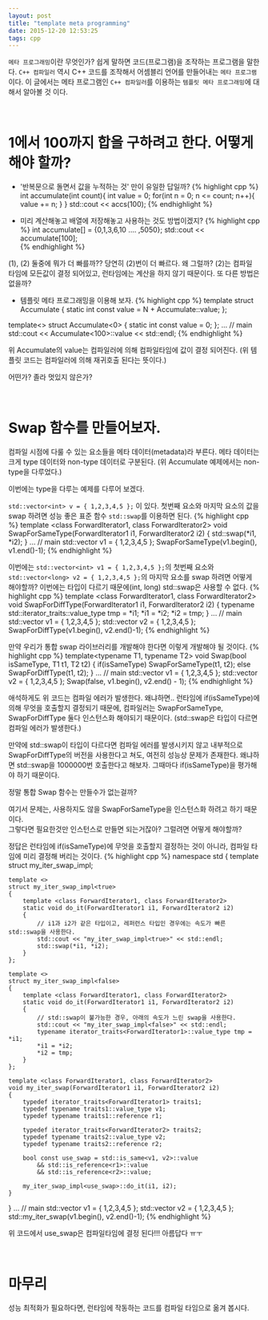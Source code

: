 ```yaml
---
layout: post
title: "template meta programming"
date: 2015-12-20 12:53:25
tags: cpp
---
```


`메타 프로그래밍`이란 무엇인가? 쉽게 말하면 코드(프로그램)을 조작하는 프로그램을 말한다. 
`C++ 컴파일러` 역시 C++ 코드를 조작해서 어셈블리 언어를 만들어내는 `메타 프로그램`이다.
이 글에서는 메타 프로그램인 `C++ 컴파일러`를 이용하는 `템플릿 메타 프로그래밍`에 대해서 알아볼 것 이다.

<br>

# 1에서 100까지 합을 구하려고 한다. 어떻게 해야 할까? 

- '반복문으로 돌면서 값을 누적하는 것' 만이 유일한 답일까?
{% highlight cpp %}
int accumulate(int count){
    int value = 0;
    for(int n = 0; n <= count; n++){
        value += n;
    }
}
std::cout << accs(100);
{% endhighlight %}

- 미리 계산해놓고 배열에 저장해놓고 사용하는 것도 방법이겠지?
{% highlight cpp %}
int accumulate[] = {0,1,3,6,10 .... ,5050};
std::cout << accumulate[100];   
{% endhighlight %}

(1), (2) 둘중에 뭐가 더 빠를까?? 당연히 (2)번이 더 빠르다. 
왜 그럴까? (2)는 컴파일 타임에 모든값이 결정 되어있고, 런타임에는 계산을 하지 않기 때문이다.
또 다른 방법은 없을까?

- 템플릿 메타 프로그래밍을 이용해 보자.
{% highlight cpp %}
template<int N>
struct Accumulate
{
	static int const value = N + Accumulate<N-1>::value;
};

template<>
struct Accumulate<0>
{
	static int const value = 0;
};
...
// main
std::cout << Accumulate<100>::value << std::endl;
{% endhighlight %}

위 Accumulate의 value는 컴파일러에 의해 컴파일타임에 값이 결정 되어진다. (위 템플릿 코드는 컴파일러에 의해 재귀호출 된다는 뜻이다.)

어떤가? 졸라 멋있지 않은가?

<br>  

# Swap 함수를 만들어보자.

컴파일 시점에 다룰 수 있는 요소들을 메타 데이터(metadata)라 부른다.
메타 데이터는 크게 type 데이터와 non-type 데이터로 구분된다.
(위 Accumulate 예제에서는 non-type을 다루었다.)

이번에는 type을 다루는 예제를 다루어 보겠다.

`std::vector<int> v = { 1,2,3,4,5 };` 이 있다. 첫번째 요소와 마지막 요소의 값을 swap 하려면 성능 좋은 표준 함수 `std::swap`를 이용하면 된다.
{% highlight cpp %}
template <class ForwardIterator1, class ForwardIterator2>
void SwapForSameType(ForwardIterator1 i1, ForwardIterator2 i2) {
	std::swap(*i1, *i2);
}
...
// main
std::vector<int> v1 = { 1,2,3,4,5 };
SwapForSameType(v1.begin(), v1.end()-1);
{% endhighlight %}

이번에는 `std::vector<int> v1 = { 1,2,3,4,5 };`의 첫번째 요소와 `std::vector<long> v2 = { 1,2,3,4,5 };`의 마지막 요소를 swap 하려면 어떻게 해야할까?
이번에는 타입이 다르기 때문에(int, long) std::swap은 사용할 수 없다. 
{% highlight cpp %}
template <class ForwardIterator1, class ForwardIterator2>
void SwapForDiffType(ForwardIterator1 i1, ForwardIterator2 i2) {
	typename std::iterator_traits<ForwardIterator1>::value_type tmp = *i1;
	*i1 = *i2;
	*i2 = tmp;
}
...
// main
std::vector<int> v1 = { 1,2,3,4,5 };
std::vector<long> v2 = { 1,2,3,4,5 };
SwapForDiffType(v1.begin(), v2.end()-1);
{% endhighlight %}

만약 우리가 통합 swap 라이브러리를 개발해야 한다면 이렇게 개발해야 될 것이다.
{% highlight cpp %}
template<typename T1, typename T2>
void Swap(bool isSameType, T1 t1, T2 t2)
{
    if(isSameType)
        SwapForSameType(t1, t2);
    else
        SwapForDiffType(t1, t2);
}
...
// main
std::vector<int> v1 = { 1,2,3,4,5 };
std::vector<long> v2 = { 1,2,3,4,5 };
Swap(false, v1.begin(), v2.end() - 1);
{% endhighlight %}

애석하게도 위 코드는 컴파일 에러가 발생한다. 왜냐하면.. 런타임에 if(isSameType)에 의해 무엇을 호출할지 결정되기 때문에, 컴파일러는 SwapForSameType, SwapForDiffType 둘다 인스턴스화 해야되기 때문이다.
(std::swap은 타입이 다르면 컴파일 에러가 발생한다.) 

만약에 std::swap이 타입이 다르다면 컴파일 에러를 발생시키지 않고 내부적으로 SwapForDiffType의 버전을 사용한다고 쳐도, 여전히 성능상 문제가 존재한다. 
왜냐하면 std::swap을 1000000번 호출한다고 해보자. 그때마다 if(isSameType)을 평가해야 하기 때문이다. 

정말 통합 Swap 함수는 만들수가 없는걸까? 

여기서 문제는, 사용하지도 않을 SwapForSameType을 인스턴스화 하려고 하기 때문이다.  
그렇다면 필요한것만 인스턴스로 만들면 되는거잖아? 그럴려면 어떻게 해야할까? 

정답은 런타임에 if(isSameType)에 무엇을 호출할지 결정하는 것이 아니라, 컴파일 타임에 미리 결정해 버리는 것이다.
{% highlight cpp %}
namespace std 
{
	template <bool use_swap> struct my_iter_swap_impl;

	template <>
	struct my_iter_swap_impl<true>
	{
		template <class ForwardIterator1, class ForwardIterator2>
		static void do_it(ForwardIterator1 i1, ForwardIterator2 i2)
		{
			// i1과 i2가 같은 타입이고, 레퍼런스 타입인 경우에는 속도가 빠른 std::swap을 사용한다.
			std::cout << "my_iter_swap_impl<true>" << std::endl;
			std::swap(*i1, *i2);
		}
	};

	template <>
	struct my_iter_swap_impl<false>
	{
		template <class ForwardIterator1, class ForwardIterator2>
		static void do_it(ForwardIterator1 i1, ForwardIterator2 i2)
		{
			// std::swap이 불가능한 경우, 아래의 속도가 느린 swap을 사용한다.
			std::cout << "my_iter_swap_impl<false>" << std::endl;
			typename iterator_traits<ForwardIterator1>::value_type tmp = *i1;
			*i1 = *i2;
			*i2 = tmp;
		}
	};

	template <class ForwardIterator1, class ForwardIterator2>
	void my_iter_swap(ForwardIterator1 i1, ForwardIterator2 i2)
	{
		typedef iterator_traits<ForwardIterator1> traits1;
		typedef typename traits1::value_type v1;
		typedef typename traits1::reference r1;

		typedef iterator_traits<ForwardIterator2> traits2;
		typedef typename traits2::value_type v2;
		typedef typename traits2::reference r2;

		bool const use_swap = std::is_same<v1, v2>::value
			&& std::is_reference<r1>::value
			&& std::is_reference<r2>::value;

		my_iter_swap_impl<use_swap>::do_it(i1, i2);
	}
}
...
// main
std::vector<int> v1 = { 1,2,3,4,5 };
std::vector<long> v2 = { 1,2,3,4,5 };
std::my_iter_swap(v1.begin(), v2.end()-1); 
{% endhighlight %}

위 코드에서 use_swap은 컴파일타임에 결정 된다!!! 아름답다 ㅠㅜ

<br>  

# 마무리
 
성능 최적화가 필요하다면, 런타임에 작동하는 코드를 컴파일 타임으로 옮겨 봅시다.